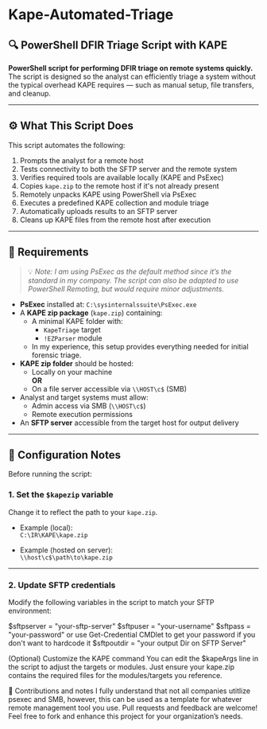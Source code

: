 # Kape-Automated-Triage  
## 🔍 PowerShell DFIR Triage Script with KAPE

**PowerShell script for performing DFIR triage on remote systems quickly.**  
The script is designed so the analyst can efficiently triage a system without the typical overhead KAPE requires — such as manual setup, file transfers, and cleanup.

---

## ⚙️ What This Script Does

This script automates the following:

1. Prompts the analyst for a remote host  
2. Tests connectivity to both the SFTP server and the remote system  
3. Verifies required tools are available locally (KAPE and PsExec)  
4. Copies `kape.zip` to the remote host if it's not already present  
5. Remotely unpacks KAPE using PowerShell via PsExec  
6. Executes a predefined KAPE collection and module triage  
7. Automatically uploads results to an SFTP server  
8. Cleans up KAPE files from the remote host after execution  

---

## 📝 Requirements

> 💡 *Note: I am using PsExec as the default method since it’s the standard in my company. The script can also be adapted to use PowerShell Remoting, but would require minor adjustments.*

- **PsExec** installed at: `C:\sysinternalssuite\PsExec.exe`
- A **KAPE zip package** (`kape.zip`) containing:
  - A minimal KAPE folder with:
    - `KapeTriage` target  
    - `!EZParser` module  
  - In my experience, this setup provides everything needed for initial forensic triage.
- **KAPE zip folder** should be hosted:
  - Locally on your machine  
  **OR**
  - On a file server accessible via `\\HOST\c$` (SMB)
- Analyst and target systems must allow:
  - Admin access via SMB (`\\HOST\c$`)  
  - Remote execution permissions
- An **SFTP server** accessible from the target host for output delivery

---

## 🔧 Configuration Notes

Before running the script:

### 1. Set the `$kapezip` variable
Change it to reflect the path to your `kape.zip`.

- Example (local):  
  `C:\IR\KAPE\kape.zip`

- Example (hosted on server):  
  `\\host\c$\path\to\kape.zip`

---

### 2. Update SFTP credentials  
Modify the following variables in the script to match your SFTP environment:

$sftpserver = "your-sftp-server"
$sftpuser   = "your-username"
$sftpass    = "your-password" or use Get-Credential CMDlet to get your password if you don't want to hardcode it
$sftpoutdir = "your output Dir on SFTP Server"


(Optional) Customize the KAPE command 
You can edit the $kapeArgs line in the script to adjust the targets or modules.
Just ensure your kape.zip contains the required files for the modules/targets you reference.




🤝 Contributions and notes
I fully understand that not all companies utitlize psexec and SMB, however, this can be used as a template for whatever remote management tool you use. 
Pull requests and feedback are welcome!
Feel free to fork and enhance this project for your organization’s needs.
